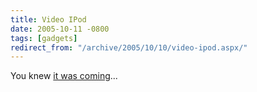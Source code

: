 ```yaml
---
title: Video IPod
date: 2005-10-11 -0800
tags: [gadgets]
redirect_from: "/archive/2005/10/10/video-ipod.aspx/"
---
```


You knew [it was coming](http://www.apple.com/ipod/ipod.html)...

